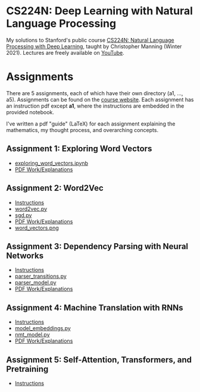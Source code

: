 # CS224N: Deep Learning with Natural Language Processing
My solutions to Stanford's public course [CS224N: Natural Language Processing with Deep Learning](https://web.stanford.edu/class/archive/cs/cs224n/cs224n.1214/index.html#schedule), taught by Christopher Manning (Winter 2021).
Lectures are freely available on [YouTube](https://www.youtube.com/playlist?list=PLoROMvodv4rOSH4v6133s9LFPRHjEmbmJ). 

# Assignments
There are 5 assignments, each of which have their own directory (a1, ..., a5). Assignments can be found on the [course website](https://web.stanford.edu/class/cs224n/index.html#schedule). Each assignment has an instruction pdf except **a1**, where the instructions are embedded in the provided notebook. 

I've written a pdf "guide" (LaTeX) for each assignment explaining the mathematics, my thought process, and overarching concepts.

## Assignment 1: Exploring Word Vectors
  - [exploring_word_vectors.ipynb](https://github.com/bensmidt/machine-learning/blob/main/cs224n/A1/exploring_word_vectors.ipynb)
  - [PDF Work/Explanations](https://github.com/bensmidt/machine-learning/blob/main/cs224n/A1/A1-ExploringWordVectors.pdf)

## Assignment 2: Word2Vec
  - [Instructions](https://github.com/bensmidt/CS224N-Deep-Learning-NLP/blob/main/A2/A2-Instructions.pdf)
  - [word2vec.py](https://github.com/bensmidt/CS224N-Deep-Learning-NLP/blob/main/A2/word2vec.py)
  - [sgd.py](https://github.com/bensmidt/CS224N-Deep-Learning-NLP/blob/main/A2/sgd.py)
  - [PDF Work/Explanations](https://github.com/bensmidt/CS224N-DL-NLP/blob/main/A2/A2-Latex/A2-Word2Vec.pdf)
  - [word_vectors.png](https://github.com/bensmidt/CS224N-DL-NLP/blob/main/A2/word_vectors.png)

## Assignment 3: Dependency Parsing with Neural Networks
  - [Instructions](https://github.com/bensmidt/CS224N-DL-Natural-Language-Processing/blob/main/A3/a3-instructions.pdf)
  - [parser_transitions.py](https://github.com/bensmidt/CS224N-DL-Natural-Language-Processing/blob/main/A3/parser_transitions.py)
  - [parser_model.py](https://github.com/bensmidt/CS224N-DL-Natural-Language-Processing/blob/main/A3/parser_model.py)
  - [PDF Work/Explanations](https://github.com/bensmidt/CS224N-DL-Natural-Language-Processing/blob/main/A3/a3-latex/A3-NNs_Dependency_Parsing.pdf)

## Assignment 4: Machine Translation with RNNs
  - [Instructions](https://github.com/bensmidt/CS224N-DL-Natural-Language-Processing/blob/main/A4/A4-Instructions.pdf)
  - [model_embeddings.py](https://github.com/bensmidt/CS224N-DL-Natural-Language-Processing/blob/main/A4/model_embeddings.py)
  - [nmt_model.py](https://github.com/bensmidt/CS224N-DL-Natural-Language-Processing/blob/main/A4/nmt_model.py)
  - [PDF Work/Explanations](https://github.com/bensmidt/CS224N-DL-Natural-Language-Processing/blob/main/A4/A4-Latex/A4-NMT_RNN.pdf)

## Assignment 5: Self-Attention, Transformers, and Pretraining
- [Instructions](https://github.com/bensmidt/CS224N-DL-Natural-Language-Processing/blob/main/A5/A5-Instructions.pdf)
